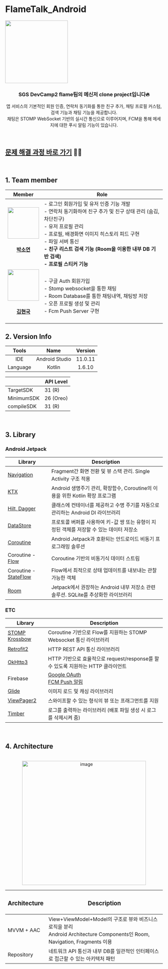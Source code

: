 # FlameTalk_Android
<div align="center" style="display:flex;">
	<img src="https://user-images.githubusercontent.com/43838030/153394342-37221ea4-b3cf-4dc4-81b6-4d0b9ed9e46b.png" width="200">
</div>

<div align="center">

### SGS DevCamp2 flame팀의 메신저 clone project입니다🔥
앱 서비스의 기본적인 회원 인증, 연락처 동기화를 통한 친구 추가, 채팅 프로필 커스텀, 검색 기능과 채팅 기능을 제공합니다.
<br/>채팅은 STOMP WebSocket 기반의 실시간 통신으로 이루어지며, FCM을 통해 메세지에 대한 푸시 알림 기능이 있습니다.
</div>

<br/>

## [문제 해결 과정 바로 가기](https://github.com/paksuua/paksuua/blob/main/FlameTalk_WhatILearn.md) 🏃‍♀️

<br/>

## 1. Team member
| Member | Role |
| :-----------------------------------: | :---------------------------------------: | 
| [<img src="https://avatars.githubusercontent.com/paksuua" width="100">](https://github.com/paksuua) </br> <h4>[박소연](https://github.com/paksuua)</h4> |<div align="left"> - 로그인 회원가입 및 유저 인증 기능 개발</br> - 연락처 동기화하여 친구 추가 및 친구 상태 관리 (숨김, 차단친구) </br> - 유저 프로필 관리 </br> - 프로필, 배경화면 이미지 히스토리 피드 구현 </br> - 파일 서버 통신 </br> **- 친구 리스트 검색 기능 (Room을 이용한 내부 DB 기반 검색)** </br> **- 프로필 스티커 기능** </div>|
|[<img src="https://avatars.githubusercontent.com/014967" width="100">](https://github.com/014967) </br> <h4> [김현국](https://github.com/014967) </h4> | <div align="left">  - 구글 Auth 회원가입  </br> - Stomp websocket을 통한 채팅 </br> - Room Database를 통한 채팅내역, 채팅방 저장 </br> - 오픈 프로필 생성 및 관리 </br> -  Fcm Push Server 구현 </div> |


## 2. Version Info

| Tools | Name | Version |
| :-----: | :-----:|:----: | 
| IDE | Android Studio | 11.0.11 |
| Language | Kotlin | 1.6.10 |


||API Level|
|---|---|
| TargetSDK | 31 (R) |
| MinimumSDK | 26 (Oreo)  |
| compileSDK | 31 (R)|

</br>

## 3. Library
### Android Jetpack 
|                  Library             |          Description   |
| ----------------------------------- | ------------------------------------------- |
| [Navigation](https://developer.android.com/guide/navigation/navigation-getting-started?hl=ko)   |  Fragment간 화면 전환 및 뷰 스택 관리. Single Activity 구조 적용  |
| [KTX](https://developer.android.com/kotlin/ktx)  | Android 생명주기 관리, 확장함수, Coroutine의 이용을 위한 Kotlin 확장 프로그램   |
| [Hilt, Dagger](https://developer.android.com/training/dependency-injection/hilt-android?hl=ko) | 클래스에 컨테이너를 제공하고 수명 주기를 자동으로 관리하는 Android DI 라이브러리 |
| [DataStore](https://developer.android.com/topic/libraries/architecture/datastore?hl=ko#preferences-datastore) |  프로토콜 버퍼를 사용하여 키-값 쌍 또는 유형이 지정된 객체를 저장할 수 있는 데이터 저장소 |
| [Coroutine](https://developer.android.com/kotlin/coroutines?hl=ko) | Android Jetpack과 호환되는 안드로이드 비동기 프로그래밍 솔루션 |
| Coroutine - [Flow](https://developer.android.com/kotlin/flow?hl=ko) | Coroutine 기반의 비동기식 데이터 스트림 |
| Coroutine - [StateFlow](https://developer.android.com/kotlin/flow/stateflow-and-sharedflow?hl=ko) | Flow에서 최적으로 상태 업데이트를 내보내는 관찰 가능한 객체 |
| [Room](https://developer.android.com/training/data-storage/room?hl=ko) | Jetpack에서 권장하는 Android 내부 저장소 관련 솔루션. SQLite를 추상화한 라이브러리 |

### ETC
|                  Library             |          Description   |
| ----------------------------------- | ------------------------------------------- |
| [STOMP Krossbow](https://github.com/joffrey-bion/krossbow) | Coroutine 기반으로 Flow를 지원하는 STOMP Websocket 통신 라이브러리 |
| [Retrofit2](https://square.github.io/retrofit/)  | HTTP REST API 통신 라이브러리  |
| [OkHttp3](https://square.github.io/okhttp/)  | HTTP 기반으로  효율적으로 request/response를 할 수 있도록 지원하는 HTTP 클라이언트 |
| Firebase | [Google OAuth](https://firebase.google.com/docs/auth/android/google-signin?hl=ko) </br> [FCM Push 알림](https://firebase.google.com/docs/cloud-messaging?hl=ko) |
| [Glide](https://github.com/bumptech/glide) | 이미지 로드 및 캐싱 라이브러리 |
| [ViewPager2](https://developer.android.com/training/animation/screen-slide-2?hl=ko) | 스와이프할 수 있는 형식의 뷰 또는 프래그먼트를 지원  |
| [Timber](https://github.com/JakeWharton/timber)     |  로그를 출력하는 라이브러리 (배포 파일 생성 시 로그를 삭제시켜 줌)  |

</br>

## 4. Architecture
</br>
<div align="center">
<img width="396" alt="image"src="https://user-images.githubusercontent.com/43838030/153743074-eed1c053-23e5-4363-95c6-b8bca5784c24.png"></div>

| <h3>Architecture</h3> | <h3>Description</h3> |
|---|---|
| MVVM + AAC | View+ViewModel+Model의 구조로 뷰와 비즈니스 로직을 분리 </br> Android Architecture Components인 Room, Navigation, Fragments 이용 |
| Repository | 네트워크 API 통신과 내부 DB를 일관적인 인터페이스로 접근할 수 있는 아키텍처 패턴 |

